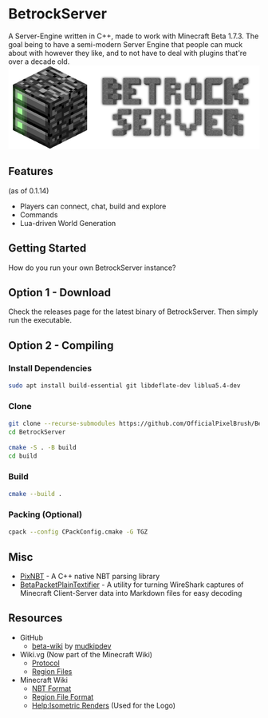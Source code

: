 # BetrockServer
A Server-Engine written in C++, made to work with Minecraft Beta 1.7.3. The goal being to have a semi-modern Server Engine that people can muck about with however they like, and to not have to deal with plugins that're over a decade old.
![BetrockServer Logo](media/betrock_server_logo.png)

## Features
(as of 0.1.14)
- Players can connect, chat, build and explore
- Commands
- Lua-driven World Generation

## Getting Started
How do you run your own BetrockServer instance?

## Option 1 - Download
Check the releases page for the latest binary of BetrockServer. Then simply run the executable.

## Option 2 - Compiling
### Install Dependencies
```bash
sudo apt install build-essential git libdeflate-dev liblua5.4-dev
```

### Clone
```bash
git clone --recurse-submodules https://github.com/OfficialPixelBrush/BetrockServer.git
cd BetrockServer
```
```bash
cmake -S . -B build
cd build
```

### Build
```bash
cmake --build .
```

### Packing (Optional)
```bash
cpack --config CPackConfig.cmake -G TGZ
```

## Misc
- [PixNBT](https://github.com/OfficialPixelBrush/pixnbt) - A C++ native NBT parsing library
- [BetaPacketPlainTextifier](https://github.com/OfficialPixelBrush/BetaPacketPlainTextifier) - A utility for turning WireShark captures of Minecraft Client-Server data into Markdown files for easy decoding

## Resources
- GitHub
    - [beta-wiki](https://github.com/mudkipdev/beta-wiki) by [mudkipdev](https://github.com/mudkipdev)
- Wiki.vg (Now part of the Minecraft Wiki)
    - [Protocol](https://minecraft.wiki/w/Minecraft_Wiki:Projects/wiki.vg_merge/Protocol?oldid=2769758)
    - [Region Files](https://minecraft.wiki/w/Minecraft_Wiki:Projects/wiki.vg_merge/Region_Files)
- Minecraft Wiki
    - [NBT Format](https://minecraft.wiki/w/NBT_format)
    - [Region File Format](https://minecraft.wiki/w/Region_file_format)
    - [Help:Isometric Renders](https://minecraft.wiki/w/Help:Isometric_renders) (Used for the Logo)
